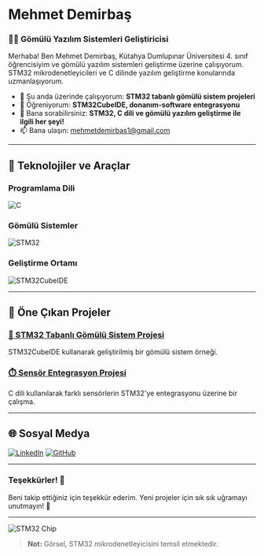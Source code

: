 # Mehmet Demirbaş

### 👨‍💻 Gömülü Yazılım Sistemleri Geliştiricisi

Merhaba! Ben Mehmet Demirbaş, Kütahya Dumlupınar Üniversitesi 4. sınıf öğrencisiyim ve gömülü yazılım sistemleri geliştirme üzerine çalışıyorum. STM32 mikrodenetleyicileri ve C dilinde yazılım geliştirme konularında uzmanlaşıyorum.

- 🔭 Şu anda üzerinde çalışıyorum: **STM32 tabanlı gömülü sistem projeleri**
- 🌱 Öğreniyorum: **STM32CubeIDE, donanım-software entegrasyonu**
- 💬 Bana sorabilirsiniz: **STM32, C dili ve gömülü yazılım geliştirme ile ilgili her şeyi!**
- 📫 Bana ulaşın: [mehmetdemirbas1@gmail.com](mailto:mehmetdemirbas1@gmail.com)

---

## 🚀 Teknolojiler ve Araçlar

### Programlama Dili
![C](https://img.shields.io/badge/-C-00599C?style=flat-square&logo=c&logoColor=white)

### Gömülü Sistemler
![STM32](https://img.shields.io/badge/-STM32-03234B?style=flat-square&logo=stmicroelectronics&logoColor=white)

### Geliştirme Ortamı
![STM32CubeIDE](https://img.shields.io/badge/-STM32CubeIDE-0A84C1?style=flat-square&logo=stmicroelectronics&logoColor=white)

---

## 📂 Öne Çıkan Projeler

### [📡 STM32 Tabanlı Gömülü Sistem Projesi](https://github.com/mehmetdemirbas1/STM32-Project)
STM32CubeIDE kullanarak geliştirilmiş bir gömülü sistem örneği.

### [⏱️ Sensör Entegrasyon Projesi](https://github.com/mehmetdemirbas1/Sensor-Integration)
C dili kullanılarak farklı sensörlerin STM32'ye entegrasyonu üzerine bir çalışma.

---

## 🌐 Sosyal Medya

[![LinkedIn](https://img.shields.io/badge/-LinkedIn-0077B5?style=flat-square&logo=linkedin&logoColor=white)](https://www.linkedin.com/in/mehmet-demirba%C5%9F-923ba4213/)
[![GitHub](https://img.shields.io/badge/-GitHub-181717?style=flat-square&logo=github&logoColor=white)](https://github.com/mehmetdemirbas1)

---

### Teşekkürler! 🙌
Beni takip ettiğiniz için teşekkür ederim. Yeni projeler için sık sık uğramayı unutmayın! 🎉

---

![STM32 Chip](https://upload.wikimedia.org/wikipedia/commons/thumb/e/ea/STM32_microcontroller.jpg/320px-STM32_microcontroller.jpg)

> **Not:** Görsel, STM32 mikrodenetleyicisini temsil etmektedir.
